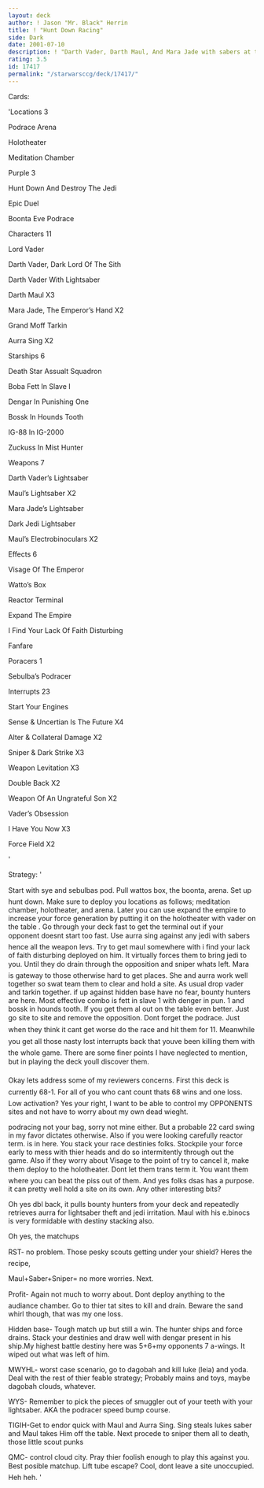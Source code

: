 ```yaml
---
layout: deck
author: ! Jason "Mr. Black" Herrin
title: ! "Hunt Down Racing"
side: Dark
date: 2001-07-10
description: ! "Darth Vader, Darth Maul, And Mara Jade with sabers at the SAME?? sites Enough said."
rating: 3.5
id: 17417
permalink: "/starwarsccg/deck/17417/"
---
```

Cards: 

'Locations 3

Podrace Arena

Holotheater

Meditation Chamber


Purple 3

Hunt Down And Destroy The Jedi

Epic Duel

Boonta Eve Podrace


Characters 11

Lord Vader

Darth Vader, Dark Lord Of The Sith

Darth Vader With Lightsaber

Darth Maul X3

Mara Jade, The Emperor’s Hand X2

Grand Moff Tarkin

Aurra Sing X2


Starships 6

Death Star Assualt Squadron

Boba Fett In Slave I

Dengar In Punishing One 

Bossk In Hounds Tooth

IG-88 In IG-2000

Zuckuss In Mist Hunter


Weapons 7

Darth Vader’s Lightsaber

Maul’s Lightsaber X2

Mara Jade’s Lightsaber

Dark Jedi Lightsaber

Maul’s Electrobinoculars X2


Effects 6

Visage Of The Emperor

Watto’s Box

Reactor Terminal

Expand The Empire

I Find Your Lack Of Faith Disturbing

Fanfare


Poracers 1

Sebulba’s Podracer


Interrupts 23

Start Your Engines

Sense & Uncertian Is The Future X4

Alter & Collateral Damage X2

Sniper & Dark Strike X3

Weapon Levitation X3

Double Back X2

Weapon Of An Ungrateful Son X2

Vader’s Obsession

I Have You Now X3

Force Field X2


'

Strategy: '

Start with sye and sebulbas pod. Pull wattos box, the boonta, arena. Set up hunt down. Make sure to deploy you locations as follows; meditation chamber, holotheater, and arena. Later you can use expand the empire to increase your force generation by putting it on the holotheater with vader on the table . Go through your deck fast to get the terminal out if your opponent doesnt start too fast. Use aurra sing against any jedi with sabers hence all the weapon levs. Try to get maul somewhere with i find your lack of faith disturbing deployed on him. It virtually forces them to bring jedi to you. Until they do drain through the opposition and sniper whats left. Mara is gateway to those otherwise hard to get places. She and aurra work well together so swat team them to clear and hold a site. As usual drop vader and tarkin together. if up against hidden base have no fear, bounty hunters are here. Most effective combo is fett in slave 1 with denger in pun. 1 and bossk in hounds tooth. If you get them al out on the table even better. Just go site to site and remove the opposition. Dont forget the podrace. Just when they think it cant get worse do the race and hit them for 11. Meanwhile you get all those nasty lost interrupts back that youve been killing them with the whole game. There are some finer points I have neglected to mention, but in playing the deck youll discover them. 


Okay lets address some of my reviewers concerns. First this deck is currently 68-1. For all of you who cant count thats 68 wins and one loss. Low activation? Yes your right, I want to be able to control my OPPONENTS sites and not have to worry about my own dead wieght. 

podracing not your bag, sorry not mine either. But a probable 22 card swing in my favor dictates otherwise. Also if you were looking carefully reactor term. is in here. You stack your race destinies folks. Stockpile your force early to mess with thier heads and do so intermitently through out the game. Also if they worry about Visage to the point of try to cancel it, make them deploy to the holotheater. Dont let them trans term it. You want them where you can beat the piss out of them. And yes folks dsas has a purpose. it can pretty well hold a site on its own. Any other interesting bits? 

Oh yes dbl back, it pulls bounty hunters from your deck and repeatedly retrieves aurra for lightsaber theft and jedi irritation. Maul with his e.binocs is very formidable with destiny stacking also.

Oh yes, the matchups


RST- no problem. Those pesky scouts getting under your shield? Heres the recipe, 

Maul+Saber+Sniper= no more worries. Next.


Profit- Again not much to worry about. Dont deploy anything to the audiance chamber. Go to thier tat sites to kill and drain. Beware the sand whirl though, that was my one loss.


Hidden base- Tough match up but still a win. The hunter ships and force drains. Stack your destinies and draw well with dengar present in his ship.My highest battle destiny here was 5+6+my opponents 7 a-wings. It wiped out what was left of him.


MWYHL- worst case scenario, go to dagobah and kill luke (leia) and yoda. Deal with the rest of thier feable strategy; Probably mains and toys, maybe dagobah clouds, whatever.


WYS- Remember to pick the pieces of smuggler out of your teeth with your lightsaber. AKA the podracer speed bump course.


TIGIH-Get to endor quick with Maul and Aurra Sing. Sing steals lukes saber and Maul takes Him off the table. Next procede to sniper them all to death, those little scout punks


QMC- control cloud city. Pray thier foolish enough to play this against you. Best posible matchup. Lift tube escape? Cool, dont leave a site unoccupied. Heh heh.  '
